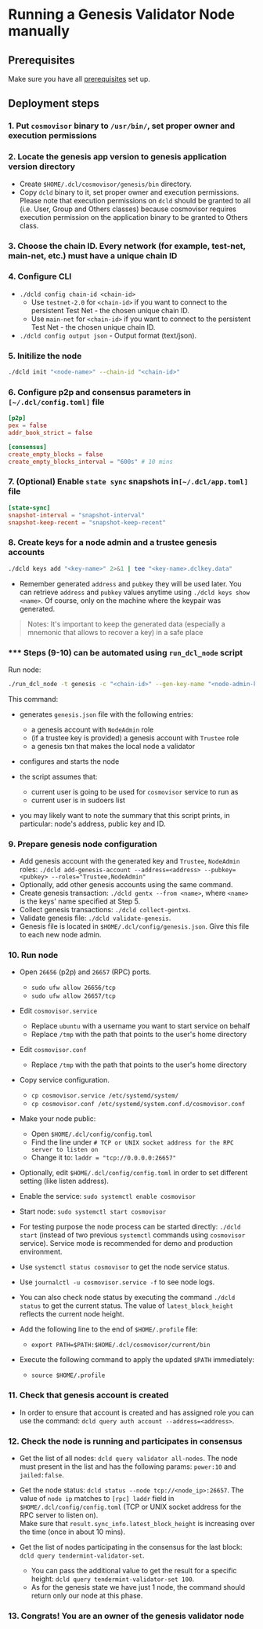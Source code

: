 # Running a Genesis Validator Node manually

## Prerequisites

Make sure you have all [prerequisites](./prerequisites.md) set up.

## Deployment steps

### 1. Put `cosmovisor` binary to `/usr/bin/`, set proper owner and execution permissions

### 2. Locate the genesis app version to genesis application version directory

- Create `$HOME/.dcl/cosmovisor/genesis/bin` directory.
- Copy `dcld` binary to it, set proper owner and execution permissions.
    Please note that execution permissions on `dcld` should be granted to all (i.e. User, Group and Others classes)
    because cosmovisor requires execution permission on the application binary to be granted to Others class.

### 3. Choose the chain ID. Every network (for example, test-net, main-net, etc.) must have a unique chain ID

### 4. Configure CLI

- `./dcld config chain-id <chain-id>`
  - Use `testnet-2.0` for `<chain-id>` if you want to connect to the persistent Test Net - the chosen unique chain ID.
  - Use `main-net` for `<chain-id>` if you want to connect to the persistent Test Net - the chosen unique chain ID.
- `./dcld config output json` - Output format (text/json).

### 5. Initilize the node

```bash
./dcld init "<node-name>" --chain-id "<chain-id>"
```

### 6. Configure p2p and consensus parameters in `[~/.dcl/config.toml]` file

  ```toml
  [p2p]
  pex = false
  addr_book_strict = false

  [consensus]
  create_empty_blocks = false
  create_empty_blocks_interval = "600s" # 10 mins
  ```

### 7. (Optional) Enable `state sync` snapshots in`[~/.dcl/app.toml]` file

  ```toml
  [state-sync]
  snapshot-interval = "snapshot-interval"
  snapshot-keep-recent = "snapshot-keep-recent"
  ```

### 8. Create keys for a node admin and a trustee genesis accounts

```bash
./dcld keys add "<key-name>" 2>&1 | tee "<key-name>.dclkey.data"
```

- Remember generated `address` and `pubkey` they will be used later.
You can retrieve `address` and `pubkey` values anytime using `./dcld keys show <name>`.
Of course, only on the machine where the keypair was generated.

> Notes: It's important to keep the generated data (especially a mnemonic that allows to recover a key) in a safe place

### *** Steps (9-10) can be automated using `run_dcl_node` script

Run node:

```bash
./run_dcl_node -t genesis -c "<chain-id>" --gen-key-name "<node-admin-key>" [--gen-key-name-trustee "<trustee-key>"] "<node-name>"
```

This command:

- generates `genesis.json` file with the following entries:
  - a genesis account with `NodeAdmin` role
  - (if a trustee key is provided) a genesis account with `Trustee` role
  - a genesis txn that makes the local node a validator
- configures and starts the node

- the script assumes that:
  - current user is going to be used for `cosmovisor` service to run as
  - current user is in sudoers list
- you may likely want to note the summary that this script prints, in particular: node's address, public key and ID.

### 9. Prepare genesis node configuration

- Add genesis account with the generated key and `Trustee`, `NodeAdmin` roles:
`./dcld add-genesis-account --address=<address> --pubkey=<pubkey> --roles="Trustee,NodeAdmin"`
- Optionally, add other genesis accounts using the same command.
- Create genesis transaction: `./dcld gentx --from <name>`, where `<name>` is the keys' name specified at Step 5.
- Collect genesis transactions: `./dcld collect-gentxs`.
- Validate genesis file: `./dcld validate-genesis`.
- Genesis file is located in `$HOME/.dcl/config/genesis.json`. Give this file to each new node admin.

### 10. Run node

- Open `26656` (p2p) and `26657` (RPC) ports.
  - `sudo ufw allow 26656/tcp`
  - `sudo ufw allow 26657/tcp`
- Edit `cosmovisor.service`
  - Replace `ubuntu` with a username you want to start service on behalf
  - Replace `/tmp` with the path that points to the user's home directory
- Edit `cosmovisor.conf`
  - Replace `/tmp` with the path that points to the user's home directory
- Copy service configuration.
  - `cp cosmovisor.service /etc/systemd/system/`
  - `cp cosmovisor.conf /etc/systemd/system.conf.d/cosmovisor.conf`
- Make your node public:
  - Open `$HOME/.dcl/config/config.toml`
  - Find the line under `# TCP or UNIX socket address for the RPC server to listen on`
  - Change it to: `laddr = "tcp://0.0.0.0:26657"`
- Optionally, edit `$HOME/.dcl/config/config.toml` in order to set different setting (like listen address).
- Enable the service: `sudo systemctl enable cosmovisor`
- Start node: `sudo systemctl start cosmovisor`
- For testing purpose the node process can be started directly: `./dcld start` (instead of two previous `systemctl` commands using `cosmovisor` service).
Service mode is recommended for demo and production environment.

- Use `systemctl status cosmovisor` to get the node service status.
- Use `journalctl -u cosmovisor.service -f` to see node logs.
- You can also check node status by executing the command `./dcld status` to get the current status.
    The value of `latest_block_height` reflects the current node height.

- Add the following line to the end of `$HOME/.profile` file:
  - `export PATH=$PATH:$HOME/.dcl/cosmovisor/current/bin`
- Execute the following command to apply the updated `$PATH` immediately:
  - `source $HOME/.profile`

### 11. Check that genesis account is created

- In order to ensure that account is created and has assigned role you can use the command:
`dcld query auth account --address=<address>`.

### 12. Check the node is running and participates in consensus

- Get the list of all nodes: `dcld query validator all-nodes`.
The node must present in the list and has the following params: `power:10` and `jailed:false`.

- Get the node status: `dcld status --node tcp://<node_ip>:26657`.
The value of `node ip` matches to `[rpc] laddr` field in `$HOME/.dcl/config/config.toml`
(TCP or UNIX socket address for the RPC server to listen on).  
Make sure that `result.sync_info.latest_block_height` is increasing over the time (once in about 10 mins).

- Get the list of nodes participating in the consensus for the last block: `dcld query tendermint-validator-set`.
  - You can pass the additional value to get the result for a specific height: `dcld query tendermint-validator-set 100`.
  - As for the genesis state we have just 1 node, the command should return only our node at this phase.

### 13. Congrats! You are an owner of the genesis validator node
